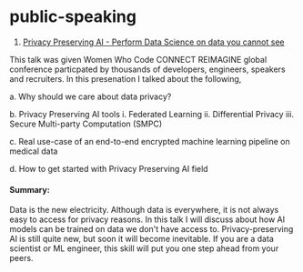 # public-speaking

1. [Privacy Preserving AI - Perform Data Science on data you cannot see](https://github.com/znreza/public-speaking/blob/main/Women-Who-Code-PPAI.pdf)

  This talk was given Women Who Code CONNECT REIMAGINE global conference particpated by thousands of developers, engineers, speakers and recruiters. In this presenation I talked about the following,
  
   a. Why should we care about data privacy?
   
   b. Privacy Preserving AI tools
     i. Federated Learning
     ii. Differential Privacy
     iii. Secure Multi-party Computation (SMPC)
    
   c. Real use-case of an end-to-end encrypted machine learning pipeline on medical data
   
   d. How to get started with Privacy Preserving AI field
   
   #### Summary: 
   Data is the new electricity. Although data is everywhere, it is not always easy to access for privacy reasons. In this talk I will discuss about how AI models can be trained on data we don't have access to. Privacy-preserving AI is still quite new, but soon it will become inevitable. If you are a data scientist or ML engineer, this skill will put you one step ahead from your peers.
